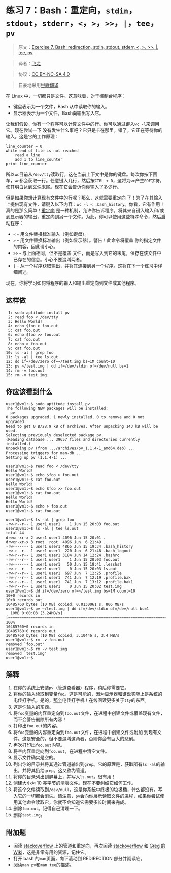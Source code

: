 # 练习 7：Bash：重定向，`stdin`，`stdout`，`stderr`，`<`，`>`，`>>`，`|`，`tee`，`pv`

> 原文：[Exercise 7. Bash: redirection, stdin, stdout, stderr, <, >, >>, |, tee, pv](https://archive.fo/hZqGb)

> 译者：[飞龙](https://github.com/wizardforcel)

> 协议：[CC BY-NC-SA 4.0](http://creativecommons.org/licenses/by-nc-sa/4.0/)

> 自豪地采用[谷歌翻译](https://translate.google.cn/)

在 Linux 中，一切都只是文件。这意味着，对于控制台程序：

+   键盘表示为一个文件，Bash 从中读取你的输入。
+   显示器表示为一个文件，Bash向输出写入它。

让我们假设，你有一个程序可以计算文件中的行。你可以通过键入`wc -l`来调用它。现在尝试一下 没有发生什么事吧？它只是卡在那里。错了，它正在等待你的输入。这是它的工作原理：

```
line_counter = 0
while end of file is not reached
    read a line
    add 1 to line_counter
print line_counter
```

所以`wc`目前从`/dev/tty`读取行，这在当前上下文中是你的键盘。每次你按下回车，`wc`都会获取一行。任意键入几行，然后按`CTRL + D`，这将为`wc`产生`EOF`字符，使其明白达到[文件末尾](http://en.wikipedia.org/wiki/End-of-file)。现在它会告诉你你输入了多少行。

但是如果你想计算现有文件中的行呢？那么，这就需要重定向 了！为了在其输入上提供现有文件，请键入以下内容：`wc -l < .bash_history`。你看，它有作用！真的是那么简单！[重定向](http://en.wikipedia.org/wiki/Redirection_%28computing%29) 是一种机制，允许你告诉程序，将其来自键入输入和/或到显示器的输出，重定向到另一个文件。为此，你可以使用这些特殊命令，然后启动程序：

+   `<` - 用文件替换标准输入（例如键盘）。
+   `>` - 用文件替换标准输出（例如显示器）。警告！此命令将覆盖 你的指定文件的内容，因此请小心。
+   `>>` - 与上面相同，但不是覆盖 文件，而是写入到它的末尾，保存在该文件中已存在的信息。小心不要混淆两者。
+   `|` - 从一个程序获取输出，并将其连接到另一个程序。这将在下一个练习中详细阐述。

现在，你将学习如何将程序的输入和输出重定向到文件或其他程序。

## 这样做

```
 1: sudo aptitude install pv
 2: read foo < /dev/tty
 3: Hello World!
 4: echo $foo > foo.out
 5: cat foo.out
 6: echo $foo >> foo.out
 7: cat foo.out
 8: echo > foo.out
 9: cat foo.out
10: ls -al | grep foo
11: ls -al | tee ls.out
12: dd if=/dev/zero of=~/test.img bs=1M count=10
13: pv ~/test.img | dd if=/dev/stdin of=/dev/null bs=1
14: rm -v foo.out
15: rm -v test.img
```

## 你应该看到什么

```
user1@vm1:~$ sudo aptitude install pv
The following NEW packages will be installed:
  pv
0 packages upgraded, 1 newly installed, 0 to remove and 0 not upgraded.
Need to get 0 B/28.9 kB of archives. After unpacking 143 kB will be used.
Selecting previously deselected package pv.
(Reading database ... 39657 files and directories currently installed.)
Unpacking pv (from .../archives/pv_1.1.4-1_amd64.deb) ...
Processing triggers for man-db ...
Setting up pv (1.1.4-1) ...
 
user1@vm1:~$ read foo < /dev/tty
Hello World!
user1@vm1:~$ echo $foo > foo.out
user1@vm1:~$ cat foo.out
Hello World!
user1@vm1:~$ echo $foo >> foo.out
user1@vm1:~$ cat foo.out
Hello World!
Hello World!
user1@vm1:~$ echo > foo.out
user1@vm1:~$ cat foo.out
 
user1@vm1:~$ ls -al | grep foo
-rw-r--r-- 1 user1 user1    1 Jun 15 20:03 foo.out
user1@vm1:~$ ls -al | tee ls.out
total 44
drwxr-xr-x 2 user1 user1 4096 Jun 15 20:01 .
drwxr-xr-x 3 root  root  4096 Jun  6 21:49 ..
-rw------- 1 user1 user1 4865 Jun 15 19:34 .bash_history
-rw-r--r-- 1 user1 user1  220 Jun  6 21:48 .bash_logout
-rw-r--r-- 1 user1 user1 3184 Jun 14 12:24 .bashrc
-rw-r--r-- 1 user1 user1    1 Jun 15 20:03 foo.out
-rw------- 1 user1 user1   50 Jun 15 18:41 .lesshst
-rw-r--r-- 1 user1 user1    0 Jun 15 20:03 ls.out
-rw-r--r-- 1 user1 user1  697 Jun  7 12:25 .profile
-rw-r--r-- 1 user1 user1  741 Jun  7 12:19 .profile.bak
-rw-r--r-- 1 user1 user1  741 Jun  7 13:12 .profile.bak1
-rw-r--r-- 1 user1 user1    0 Jun 15 20:02 test.img
user1@vm1:~$ dd if=/dev/zero of=~/test.img bs=1M count=10
10+0 records in
10+0 records out
10485760 bytes (10 MB) copied, 0.0130061 s, 806 MB/s
user1@vm1:~$ pv ~/test.img | dd if=/dev/stdin of=/dev/null bs=1
  10MB 0:00:03 [3.24MB/s] [=================================================================================>] 100%
10485760+0 records in
10485760+0 records out
10485760 bytes (10 MB) copied, 3.10446 s, 3.4 MB/s
user1@vm1:~$ rm -v foo.out
removed `foo.out'
user1@vm1:~$ rm -v test.img
removed `test.img'
user1@vm1:~$
```

## 解释

1.  在你的系统上安装`pv`（管道查看器）程序，稍后你需要它。
2.  将你的输入读取到变量`foo`。这是可能的，因为显示器和键盘实际上是系统的电传打字机。是的，[那个](http://www.google.ru/search?rlz=1C1CHKZ_enRU438RU438&sugexp=chrome,mod%3D11&q=unix+filter&um=1&ie=UTF-8&hl=en&tbm=isch&source=og&sa=N&tab=wi&ei=QWDbT7LILsTi4QTJxNXWCg&biw=1116&bih=875&sei=Q2DbT93XOLLS4QTmst2ACg%23um=1&hl=en&newwindow=1&rlz=1C1CHKZ_enRU438RU438&tbm=isch&sa=1&q=teletype&oq=teletype&aq=f&aqi=g10&aql=&gs_l=img.3..0l10.455489.456448.4.456736.8.6.0.2.2.0.144.567.4j2.6.0...0.0.Qa6W2PHvUWw&pbx=1&bav=on.2,or.r_gc.r_pw.r_qf.,cf.osb&fp=e87c07212bd9e2a6&biw=1116&bih=875)电传打字机！在线阅读更多关于`tty`的东西。
3.  这是你输入的东西。
4.  将`foo`变量的内容重定向到`foo.out`文件，在进程中创建文件或覆盖现有文件，而不会警告删除所有内容！
5.  打印出`foo.out`的内容。
6.  将`foo`变量的内容重定向到`foo.out`文件，在进程中创建文件或附加 到现有文件。这是安全的，但不要混淆这两者，否则你会有巨大的悲剧。
7.  再次打印出`foo.out`内容。
8.  将空内容重定向到`foo.out`，在进程中清空文件。
9.  显示文件确实是空的。
0.  列出你的目录并将其通过管道输出到`grep`。它的原理是，获取所有`ls -al`的输出，并将其扔给`grep`。这又称为管道。
1.  将你的目录列出到屏幕上，并写入`ls.out`。很有用！
2.  创建大小为 10 兆字节的清零文件。现在不要纠结它如何工作。
3.  将这个文件读取到`/dev/null`，这是你系统中终极的垃圾桶，什么都没有。写入它的一切都会消失。请注意，`pv`会向你展示读取文件的进程，如果你尝试使用其他命令读取它，你就不会知道它需要多长时间来完成。
4.  删除`foo.out`。记得自己清理一下。
5.  删除`test.img`。

## 附加题

+   阅读 [stackoverflow](http://stackoverflow.com/questions/5802879/difference-between-pipelining-and-redirection-in-linux) 上的管道和重定向，再次阅读 [stackoverflow](http://stackoverflow.com/questions/19122/bash-pipe-handling?rq=1) 和 [Greg 的 Wiki](http://mywiki.wooledge.org/BashFAQ/024)，这是非常有用的资源，记住它。
+   打开 bash 的`man`页面，向下滚动到 REDIRECTION 部分并阅读它。
+   阅读`man pv`和`man tee`的描述。
